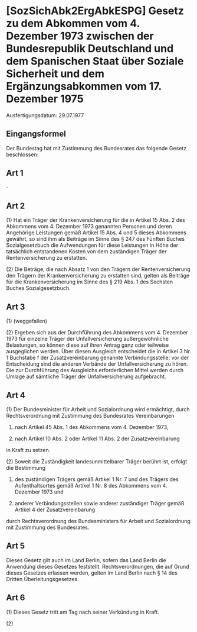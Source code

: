# [SozSichAbk2ErgAbkESPG] Gesetz zu dem Abkommen vom 4. Dezember 1973 zwischen der Bundesrepublik Deutschland und dem Spanischen Staat über Soziale Sicherheit und dem Ergänzungsabkommen vom 17. Dezember 1975

Ausfertigungsdatum: 29.07.1977

 

## Eingangsformel

Der Bundestag hat mit Zustimmung des Bundesrates das folgende Gesetz beschlossen:


## Art 1

\-


## Art 2

(1) Hat ein Träger der Krankenversicherung für die in Artikel 15 Abs. 2 des Abkommens vom 4. Dezember 1973 genannten Personen und deren Angehörige Leistungen gemäß Artikel 15 Abs. 4 und 5 dieses Abkommens gewährt, so sind ihm als Beiträge im Sinne des § 247 des Fünften Buches Sozialgesetzbuch die Aufwendungen für diese Leistungen in Höhe der tatsächlich entstandenen Kosten von dem zuständigen Träger der Rentenversicherung zu erstatten.

(2) Die Beträge, die nach Absatz 1 von den Trägern der Rentenversicherung den Trägern der Krankenversicherung zu erstatten sind, gelten als Beiträge für die Krankenversicherung im Sinne des § 219 Abs. 1 des Sechsten Buches Sozialgesetzbuch.


## Art 3

(1) (weggefallen)

(2) Ergeben sich aus der Durchführung des Abkommens vom 4. Dezember 1973 für einzelne Träger der Unfallversicherung außergewöhnliche Belastungen, so können diese auf ihren Antrag ganz oder teilweise ausgeglichen werden. Über diesen Ausgleich entscheidet die in Artikel 3 Nr. 1 Buchstabe f der Zusatzvereinbarung genannte Verbindungsstelle; vor der Entscheidung sind die anderen Verbände der Unfallversicherung zu hören. Die zur Durchführung des Ausgleichs erforderlichen Mittel werden durch Umlage auf sämtliche Träger der Unfallversicherung aufgebracht.


## Art 4

(1) Der Bundesminister für Arbeit und Sozialordnung wird ermächtigt, durch Rechtsverordnung mit Zustimmung des Bundesrates Vereinbarungen

1. nach Artikel 45 Abs. 1 des Abkommens vom 4. Dezember 1973,

2. nach Artikel 10 Abs. 2 oder Artikel 11 Abs. 2 der Zusatzvereinbarung

in Kraft zu setzen.

(2) Soweit die Zuständigkeit landesunmittelbarer Träger berührt ist, erfolgt die Bestimmung

1. des zuständigen Trägers gemäß Artikel 1 Nr. 7 und des Trägers des Aufenthaltsortes gemäß Artikel 1 Nr. 8 des Abkommens vom 4. Dezember 1973 und

2. anderer Verbindungsstellen sowie anderer zuständiger Träger gemäß Artikel 4 der Zusatzvereinbarung

durch Rechtsverordnung des Bundesministers für Arbeit und Sozialordnung mit Zustimmung des Bundesrates.


## Art 5

Dieses Gesetz gilt auch im Land Berlin, sofern das Land Berlin die Anwendung dieses Gesetzes feststellt. Rechtsverordnungen, die auf Grund dieses Gesetzes erlassen werden, gelten im Land Berlin nach § 14 des Dritten Überleitungsgesetzes.


## Art 6

(1) Dieses Gesetz tritt am Tag nach seiner Verkündung in Kraft.

(2)
